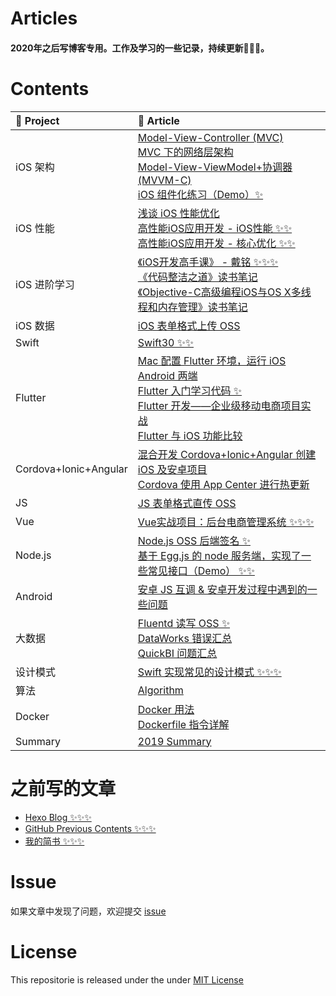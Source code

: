 # Articles

#### 2020年之后写博客专用。工作及学习的一些记录，持续更新💪💪💪。

# Contents

| 🐝 Project | 🏃 Article |
|:-------|:-------|
| iOS 架构 | [Model-View-Controller (MVC)](https://github.com/liuzhongning/Articles/blob/master/contents/Model-View-Controller%20(MVC).md) <br> [MVC 下的网络层架构](https://github.com/liuzhongning/Articles/blob/master/contents/MVC%20下的网络层架构.md) <br> [Model-View-ViewModel+协调器 (MVVM-C)](https://github.com/liuzhongning/Articles/blob/master/contents/Model-View-ViewModel%2B协调器%20(MVVM-C).md) <br> [iOS 组件化练习（Demo）✨](https://github.com/liuzhongning/iOS-Component)|
| iOS 性能 | [浅谈 iOS 性能优化](https://github.com/liuzhongning/Articles/blob/master/contents/浅谈%20iOS%20性能优化.md) <br> [高性能iOS应用开发 - iOS性能 ✨✨](https://github.com/liuzhongning/Articles/blob/master/contents/High-performance-iOS-application-development/高性能iOS应用开发%20-%20iOS性能.md) <br> [高性能iOS应用开发 - 核心优化 ✨✨](https://github.com/liuzhongning/Articles/blob/master/contents/High-performance-iOS-application-development/高性能iOS应用开发%20-%20核心优化.md)|
| iOS 进阶学习 | [《iOS开发高手课》 - 戴铭 ✨✨✨](https://github.com/liuzhongning/Articles/blob/master/contents/study_ming.md) <br> [《代码整洁之道》读书笔记](https://github.com/liuzhongning/Articles/blob/master/contents/iOS%20Reading%20Notes/《代码整洁之道》读书笔记.md) <br> [《Objective-C高级编程iOS与OS X多线程和内存管理》读书笔记](https://github.com/liuzhongning/Articles/blob/master/contents/iOS%20Reading%20Notes/《Objective-C高级编程iOS与OS%20X多线程和内存管理》读书笔记.md)|
| iOS 数据 | [iOS 表单格式上传 OSS](https://github.com/liuzhongning/Articles/blob/master/contents/iOS%20表单格式上传%20OSS.md)|
| Swift | [Swift30 ✨✨](https://github.com/liuzhongning/Swift30)|
| Flutter | [Mac 配置 Flutter 环境，运行 iOS Android 两端](https://github.com/liuzhongning/Articles/blob/master/contents/Flutter/Mac%20配置%20Flutter%20环境，运行%20iOS%20Android%20两端.md) <br> [Flutter 入门学习代码 ✨](https://github.com/liuzhongning/hello_flutter) <br> [Flutter 开发——企业级移动电商项目实战](https://github.com/liuzhongning/flutter_shop) <br> [Flutter 与 iOS 功能比较](https://github.com/liuzhongning/Articles/blob/master/contents/Flutter/Flutter%20与%20iOS%20功能比较.md) |
| Cordova+Ionic+Angular | [混合开发 Cordova+Ionic+Angular 创建 iOS 及安卓项目](https://github.com/liuzhongning/Articles/blob/master/contents/混合开发%20Cordova%2BIonic%2BAngular%20创建%20iOS%20及安卓项目.md) <br> [Cordova 使用 App Center 进行热更新](https://github.com/liuzhongning/Articles/blob/master/contents/Cordova%20使用%20App%20Center%20进行热更新.md) |
| JS| [JS 表单格式直传 OSS](https://github.com/liuzhongning/Articles/blob/master/contents/JS%20表单格式直传%20OSS.md)|
| Vue| [Vue实战项目：后台电商管理系统 ✨✨✨](https://github.com/liuzhongning/vue_shop)|
| Node.js | [Node.js OSS 后端签名 ✨](https://github.com/liuzhongning/Articles/blob/master/contents/Node.js%20OSS%20后端签名.md) <br> [基于 Egg.js 的 node 服务端，实现了一些常见接口（Demo） ✨✨](https://github.com/liuzhongning/PracticeService)|
| Android | [安卓 JS 互调 & 安卓开发过程中遇到的一些问题](https://github.com/liuzhongning/Articles/blob/master/contents/安卓%20JS%20互调%20%26%20安卓开发过程中遇到的一些问题.md)|
| 大数据 | [Fluentd 读写 OSS ✨](https://github.com/liuzhongning/Articles/blob/master/contents/BigData/Fluentd%20读写%20OSS.md) <br> [DataWorks 错误汇总](https://github.com/liuzhongning/Articles/blob/master/contents/BigData/DataWorks%20错误汇总.md) <br> [QuickBI 问题汇总](https://github.com/liuzhongning/Articles/blob/master/contents/BigData/QuickBI%20问题汇总.md)|
| 设计模式 | [Swift 实现常见的设计模式 ✨✨✨](https://github.com/liuzhongning/Design-Patterns)|
| 算法 | [Algorithm](https://github.com/liuzhongning/Algorithm)|
| Docker | [Docker 用法](https://github.com/liuzhongning/Articles/blob/master/contents/Docker/Docker%20用法.md)  <br>  [Dockerfile 指令详解](https://github.com/liuzhongning/Articles/blob/master/contents/Docker/Dockerfile%20指令详解.md)|
| Summary | [2019 Summary](https://github.com/liuzhongning/Articles/blob/master/contents/2019年终总结.md)|


# 之前写的文章

- [Hexo Blog ✨✨✨](https://liuzhongning.github.io)
- [GitHub Previous Contents ✨✨✨](https://github.com/liuzhongning/Articles/blob/master/contents/Previous%20Contents.md)
- [我的简书 ✨✨✨](https://www.jianshu.com/u/4f54fbd2ea5f)


# Issue

如果文章中发现了问题，欢迎提交 [issue](https://github.com/liuzhongning/Articles/issues)

# License

This repositorie is released under the under [MIT License](https://github.com/liuzhongning/Articles/blob/master/LICENSE)

